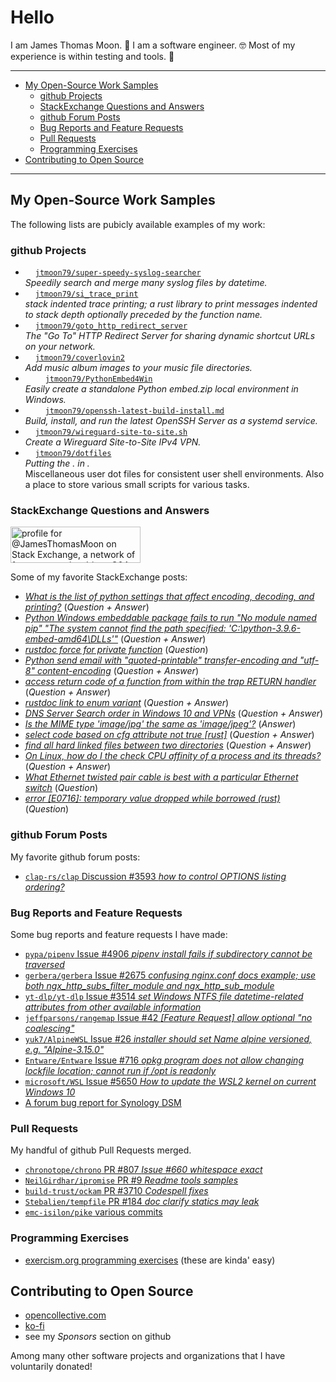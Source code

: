 <!-- omit in toc -->
# Hello

I am James Thomas Moon. 👋
I am a software engineer. 🤓
Most of my experience is within testing and tools. 👷

---

<!-- Table Of Contents created by VS Code extension Markdown All In One -->

- [My Open-Source Work Samples](#my-open-source-work-samples)
  - [github Projects](#github-projects)
  - [StackExchange Questions and Answers](#stackexchange-questions-and-answers)
  - [github Forum Posts](#github-forum-posts)
  - [Bug Reports and Feature Requests](#bug-reports-and-feature-requests)
  - [Pull Requests](#pull-requests)
  - [Programming Exercises](#programming-exercises)
- [Contributing to Open Source](#contributing-to-open-source)

---

## My Open-Source Work Samples

The following lists are pubicly available examples of my work:

### github Projects

- <img height="12" width="12" src="https://api.iconify.design/simple-icons/rust.svg?color=maroon"/> [`jtmoon79/super-speedy-syslog-searcher`](https://github.com/jtmoon79/super-speedy-syslog-searcher)<br/>_Speedily search and merge many syslog files by datetime._
- <img height="12" width="12" src="https://api.iconify.design/simple-icons/rust.svg?color=maroon"/> [`jtmoon79/si_trace_print`](https://github.com/jtmoon79/si_trace_print)<br/>_stack indented trace printing; a rust library to print messages indented to stack depth optionally preceded by the function name._
- <img height="12" width="12" src="https://api.iconify.design/simple-icons/python.svg?color=yellow"/> [`jtmoon79/goto_http_redirect_server`](https://github.com/jtmoon79/goto_http_redirect_server)<br/>_The "Go To" HTTP Redirect Server for sharing dynamic shortcut URLs on your network._
- <img height="12" width="12" src="https://api.iconify.design/simple-icons/python.svg?color=yellow"/> [`jtmoon79/coverlovin2`](https://github.com/jtmoon79/coverlovin2)<br/>_Add music album images to your music file directories._
- <img height="12" width="12" src="https://api.iconify.design/simple-icons/powershell.svg?color=lightblue"/> <img height="12" width="12" src="https://api.iconify.design/simple-icons/python.svg?color=yellow"/> [`jtmoon79/PythonEmbed4Win`](https://github.com/jtmoon79/PythonEmbed4Win)<br/>_Easily create a standalone Python embed.zip local environment in Windows._
- <img height="12" width="12" src="https://api.iconify.design/simple-icons/debian.svg?color=darkred"/> <img height="12" width="12" src="https://api.iconify.design/simple-icons/openbsd.svg?color=lightyellow"/> [`jtmoon79/openssh-latest-build-install.md`](https://gist.github.com/jtmoon79/745e6df63dd14b9f2d17a662179e953a)<br/>_Build, install, and run the latest OpenSSH Server as a systemd service._
- <img height="12" width="12" src="https://api.iconify.design/simple-icons/wireguard.svg?color=red"/> [`jtmoon79/wireguard-site-to-site.sh`](https://gist.github.com/jtmoon79/c951f81f621bb87ddb60836245aca4ff)<br/>_Create a Wireguard Site-to-Site IPv4 VPN._
- <img height="12" width="12" src="https://api.iconify.design/simple-icons/gnubash.svg?color=lightblue"/> [`jtmoon79/dotfiles`](https://github.com/jtmoon79/dotfiles)<br/>_Putting the . in ._<br/>Miscellaneous user dot files for consistent user shell environments. Also a place to store various small scripts for various tasks.

<!--
Thread on linking to icons: https://github.com/simple-icons/simple-icons/discussions/6895
-->

### StackExchange Questions and Answers

<a href="https://stackexchange.com/users/216253/"><img src="https://stackexchange.com/users/flair/216253.png" width="208" height="58" alt="profile for @JamesThomasMoon on Stack Exchange, a network of free, community-driven Q&amp;A sites" title="profile for @JamesThomasMoon on Stack Exchange, a network of free, community-driven Q&amp;A sites" /></a>

Some of my favorite StackExchange posts:

- [_What is the list of python settings that affect encoding, decoding, and printing?_](https://stackoverflow.com/questions/54625182/) (_Question + Answer_)
- [_Python Windows embeddable package fails to run "No module named pip" "The system cannot find the path specified: 'C:\\python-3.9.6-embed-amd64\\DLLs'"_](https://stackoverflow.com/questions/68958635/python-windows-embeddable-package-fails-to-run-no-module-named-pip-the-system/68958636#68958636) (_Question + Answer_)
- [_rustdoc force for private function_](https://stackoverflow.com/questions/73316135/rustdoc-force-for-private-function) (_Question_)
- [_Python send email with "quoted-printable" transfer-encoding and "utf-8" content-encoding_](https://stackoverflow.com/questions/31714221/python-send-email-with-quoted-printable-transfer-encoding-and-utf-8-content) (_Question + Answer_)
- [_access return code of a function from within the trap RETURN handler_](https://stackoverflow.com/questions/32086595/access-return-code-of-a-function-from-within-the-trap-return-handler) (_Question + Answer_)
- [_rustdoc link to enum variant_](https://stackoverflow.com/questions/73316074/rustdoc-link-to-enum-variant/73316075#73316075) (_Question + Answer_)
- [_DNS Server Search order in Windows 10 and VPNs_](https://serverfault.com/questions/1069162/dns-server-search-order-in-windows-10-and-vpns/1069163) (_Question + Answer_)
- [_Is the MIME type 'image/jpg' the same as 'image/jpeg'?_](https://stackoverflow.com/questions/33692835/is-the-mime-type-image-jpg-the-same-as-image-jpeg/54488403#54488403) (_Answer_)
- [_select code based on cfg attribute not true [rust]_](https://stackoverflow.com/questions/71699737/select-code-based-on-cfg-attribute-not-true-rust/71699738#71699738) (_Question + Answer_)
- [_find all hard linked files between two directories_](https://unix.stackexchange.com/questions/275868/find-all-hard-linked-files-between-two-directories) (_Question + Answer_)
- [_On Linux, how do I the check CPU affinity of a process and its threads?_](https://serverfault.com/questions/462454/on-linux-how-do-i-the-check-cpu-affinity-of-a-process-and-its-threads/462455#462455) (_Question + Answer_)
- [_What Ethernet twisted pair cable is best with a particular Ethernet switch_](https://serverfault.com/questions/1089864/what-ethernet-twisted-pair-cable-is-best-with-a-particular-ethernet-switch) (_Question_)
- [_error [E0716]: temporary value dropped while borrowed (rust)_](https://stackoverflow.com/questions/71626083/) (_Question_)

### github Forum Posts

My favorite github forum posts:

- [`clap-rs/clap` Discussion #3593 _how to control OPTIONS listing ordering?_](https://github.com/clap-rs/clap/discussions/3593)

### Bug Reports and Feature Requests

Some bug reports and feature requests I have made:

- [`pypa/pipenv` Issue #4906 _pipenv install fails if subdirectory cannot be traversed_](https://github.com/pypa/pipenv/issues/4906)
- [`gerbera/gerbera` Issue #2675 *confusing nginx.conf docs example; use both ngx_http_subs_filter_module and ngx_http_sub_module*](https://github.com/gerbera/gerbera/issues/2675)
- [`yt-dlp/yt-dlp` Issue #3514 _set Windows NTFS file datetime-related attributes from other available information_](https://github.com/yt-dlp/yt-dlp/issues/3514)
- [`jeffparsons/rangemap` Issue #42 _[Feature Request] allow optional "no coalescing"_](https://github.com/jeffparsons/rangemap/issues/42)
- [`yuk7/AlpineWSL` Issue #26 _installer should set Name alpine versioned, e.g. "Alpine-3.15.0"_](https://github.com/yuk7/AlpineWSL/issues/26)
- [`Entware/Entware` Issue #716 _opkg program does not allow changing lockfile location; cannot run if /opt is readonly_](https://github.com/Entware/Entware/issues/716)
- [`microsoft/WSL` Issue #5650 _How to update the WSL2 kernel on current Windows 10_](https://github.com/microsoft/WSL/issues/5650#issuecomment-933138034)
- [A forum bug report for Synology DSM](https://community.synology.com/enu/forum/1/post/155131)

### Pull Requests

My handful of github Pull Requests merged.

- [`chronotope/chrono` PR #807 _Issue #660 whitespace exact_](https://github.com/chronotope/chrono/pull/807)
- [`NeilGirdhar/ipromise` PR #9 _Readme tools samples_](https://github.com/NeilGirdhar/ipromise/pull/9)
- [`build-trust/ockam` PR #3710 _Codespell fixes_](https://github.com/build-trust/ockam/pull/3710)
- [`Stebalien/tempfile` PR #184 _doc clarify statics may leak_](https://github.com/Stebalien/tempfile/pull/184)
- [`emc-isilon/pike` various commits](https://github.com/emc-isilon/pike/commits/master?author=jtmoon79)

### Programming Exercises

- [exercism.org programming exercises](https://exercism.org/profiles/jtmoon101) (these are kinda' easy)

## Contributing to Open Source

- [opencollective.com](https://opencollective.com/james-thomas-moon)
- [ko-fi](https://ko-fi.com/jamesthomasmoon85055)
- see my _Sponsors_ section on github

Among many other software projects and organizations that I have voluntarily donated!
